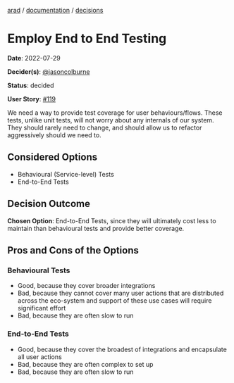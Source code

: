 [arad](../../../../) / [documentation](../README.md) / [decisions](./README.md)

# Employ End to End Testing

**Date**: 2022-07-29

**Decider(s)**: [@jasoncolburne](https://github.com/jasoncolburne)

**Status**: decided

**User Story**: [#119](https://github.com/jasoncolburne/arad/issues/119)

We need a way to provide test coverage for user behaviours/flows. These tests, unlike unit tests, will not worry about
any internals of our system. They should rarely need to change, and should allow us to refactor aggressively should we
need to.


## Considered Options
- Behavioural (Service-level) Tests
- End-to-End Tests


## Decision Outcome

**Chosen Option**: End-to-End Tests, since they will ultimately cost less to maintain than behavioural tests and
provide better coverage.

## Pros and Cons of the Options

### Behavioural Tests
- Good, because they cover broader integrations
- Bad, because they cannot cover many user actions that are distributed across the eco-system and support of these use
cases will require significant effort
- Bad, because they are often slow to run

### End-to-End Tests
- Good, because they cover the broadest of integrations and encapsulate all user actions
- Bad, because they are often complex to set up
- Bad, because they are often slow to run
